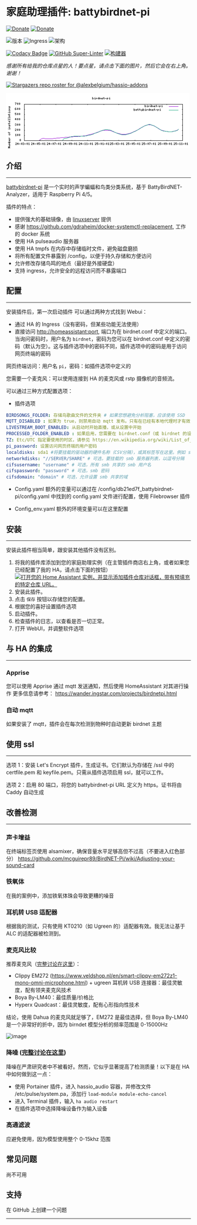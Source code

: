 # 家庭助理插件: battybirdnet-pi

[![Donate][donation-badge]](https://www.buymeacoffee.com/alexbelgium)
[![Donate][paypal-badge]](https://www.paypal.com/donate/?hosted_button_id=DZFULJZTP3UQA)

![版本](https://img.shields.io/badge/dynamic/json?label=Version&query=%24.version&url=https%3A%2F%2Fraw.githubusercontent.com%2Falexbelgium%2Fhassio-addons%2Fmaster%2Fbattybirdnet-pi%2Fconfig.json)
![Ingress](https://img.shields.io/badge/dynamic/json?label=Ingress&query=%24.ingress&url=https%3A%2F%2Fraw.githubusercontent.com%2Falexbelgium%2Fhassio-addons%2Fmaster%2Fbattybirdnet-pi%2Fconfig.json)
![架构](https://img.shields.io/badge/dynamic/json?color=success&label=Arch&query=%24.arch&url=https%3A%2F%2Fraw.githubusercontent.com%2Falexbelgium%2Fhassio-addons%2Fmaster%2Fbattybirdnet-pi%2Fconfig.json)

[![Codacy Badge](https://app.codacy.com/project/badge/Grade/9c6cf10bdbba45ecb202d7f579b5be0e)](https://www.codacy.com/gh/alexbelgium/hassio-addons/dashboard?utm_source=github.com&utm_medium=referral&utm_content=alexbelgium/hassio-addons&utm_campaign=Badge_Grade)
[![GitHub Super-Linter](https://img.shields.io/github/actions/workflow/status/alexbelgium/hassio-addons/weekly-supelinter.yaml?label=Lint%20code%20base)](https://github.com/alexbelgium/hassio-addons/actions/workflows/weekly-supelinter.yaml)
[![构建器](https://img.shields.io/github/actions/workflow/status/alexbelgium/hassio-addons/onpush_builder.yaml?label=Builder)](https://github.com/alexbelgium/hassio-addons/actions/workflows/onpush_builder.yaml)

[donation-badge]: https://img.shields.io/badge/Buy%20me%20a%20coffee%20(no%20paypal)-%23d32f2f?logo=buy-me-a-coffee&style=flat&logoColor=white
[paypal-badge]: https://img.shields.io/badge/Buy%20me%20a%20coffee%20with%20Paypal-0070BA?logo=paypal&style=flat&logoColor=white

_感谢所有给我的仓库点星的人！要点星，请点击下面的图片，然后它会在右上角。谢谢！_

[![Stargazers repo roster for @alexbelgium/hassio-addons](https://raw.githubusercontent.com/alexbelgium/hassio-addons/master/.github/stars2.svg)](https://github.com/alexbelgium/hassio-addons/stargazers)

![下载演变](https://raw.githubusercontent.com/alexbelgium/hassio-addons/master/BirdNET-Pi/stats.png)

## 介绍

---

[battybirdnet-pi](https://github.com/rdz-oss/BattyBirdNET-Pi) 是一个实时的声学蝙蝠和鸟类分类系统，基于 BattyBirdNET-Analyzer，适用于 Raspberry Pi 4/5。

插件的特点：
- 提供强大的基础镜像，由 [linuxserver](https://github.com/linuxserver/docker-baseimage-debian) 提供
- 感谢 https://github.com/gdraheim/docker-systemctl-replacement, 工作的 docker 系统
- 使用 HA pulseaudio 服务器
- 使用 HA tmpfs 在内存中存储临时文件，避免磁盘磨损
- 将所有配置文件暴露到 /config，以便于持久存储和方便访问
- 允许修改存储鸟鸣的地点（最好是外接硬盘）
- 支持 ingress，允许安全的远程访问而不暴露端口

## 配置

---

安装插件后，第一次启动插件
可以通过两种方式找到 Webui：
- 通过 HA 的 Ingress（没有密码，但某些功能无法使用）
- 直接访问 <http://homeassistant:port>, 端口为在 birdnet.conf 中定义的端口。当询问密码时，用户名为 `birdnet`，密码为您可以在 birdnet.conf 中定义的密码（默认为空）。这与插件选项中的密码不同，插件选项中的密码是用于访问网页终端的密码

网页终端访问：用户名 `pi`，密码：如插件选项中定义的

您需要一个麦克风：可以使用连接到 HA 的麦克风或 rstp 摄像机的音频流。

可以通过三种方式配置选项：

- 插件选项

```yaml
BIRDSONGS_FOLDER: 存储鸟歌曲文件的文件夹 # 如果您想避免分析阻塞，应该使用 SSD
MQTT_DISABLED : 如果为 true，则禁用自动 mqtt 发布。只有在已经有本地代理时才有效
LIVESTREAM_BOOT_ENABLED: 从启动时开始直播，或从设置中开始
PROCESSED_FOLDER_ENABLED : 如果启用，您需要在 birdnet.conf（或 birdnet 的设置）中设置将在 tmpfs 内的临时文件夹 "/tmp/Processed" 中保存的最后 wav 文件数量（以避免磁盘磨损），如果您想检索它们。这个数量可以通过插件选项进行调整
TZ: Etc/UTC 指定要使用的时区，请参见 https://en.wikipedia.org/wiki/List_of_tz_database_time_zones#List
pi_password: 设置访问网页终端的用户密码
localdisks: sda1 #将要挂载的驱动器的硬件名称（CSV分隔），或其标签写在这里。例如 sda1, sdb1, MYNAS...
networkdisks: "//SERVER/SHARE" # 可选，要挂载的 smb 服务器列表，以逗号分隔
cifsusername: "username" # 可选，所有 smb 共享的 smb 用户名
cifspassword: "password" # 可选，smb 密码
cifsdomain: "domain" # 可选，允许设置 smb 共享的域
```

- Config.yaml
额外的变量可以通过在 /config/db21ed7f_battybirdnet-pi/config.yaml 中找到的 config.yaml 文件进行配置，使用 Filebrowser 插件

- Config_env.yaml
额外的环境变量可以在这里配置

## 安装

---

安装此插件相当简单，跟安装其他插件没有区别。

1. 将我的插件库添加到您的家庭助理实例（在主管插件商店右上角，或者如果您已经配置了我的 HA，请点击下面的按钮）
   [![打开您的 Home Assistant 实例，并显示添加插件仓库对话框，带有预填充的特定仓库 URL。](https://my.home-assistant.io/badges/supervisor_add_addon_repository.svg)](https://my.home-assistant.io/redirect/supervisor_add_addon_repository/?repository_url=https%3A%2F%2Fgithub.com%2Falexbelgium%2Fhassio-addons)
1. 安装此插件。
1. 点击 `保存` 按钮以存储您的配置。
1. 根据您的喜好设置插件选项
1. 启动插件。
1. 检查插件的日志，以查看是否一切正常。
1. 打开 WebUI，并调整软件选项

## 与 HA 的集成

---
### Apprise

您可以使用 Apprise 通过 mqtt 发送通知，然后使用 HomeAssistant 对其进行操作
更多信息请参考： https://wander.ingstar.com/projects/birdnetpi.html

### 自动 mqtt

如果安装了 mqtt，插件会在每次检测到物种时自动更新 birdnet 主题

## 使用 ssl

---

选项 1：安装 Let's Encrypt 插件，生成证书。它们默认为存储在 /ssl 中的 certfile.pem 和 keyfile.pem。只需从插件选项启用 ssl，就可以工作。

选项 2：启用 80 端口，将您的 battybirdnet-pi URL 定义为 https。证书将由 Caddy 自动生成

## 改善检测

---

### 声卡增益

在终端标签页使用 alsamixer，确保音量水平足够高但不过高（不要进入红色部分）
https://github.com/mcguirepr89/BirdNET-Pi/wiki/Adjusting-your-sound-card

### 铁氧体

在我的案例中，添加铁氧体珠会导致更糟的噪音

### 耳机转 USB 适配器

根据我的测试，只有使用 KT0210（如 Ugreen 的）适配器有效。我无法让基于 ALC 的适配器被检测到。

### 麦克风比较

推荐麦克风（[完整讨论在这里](https://github.com/mcguirepr89/BirdNET-Pi/discussions/39)）：
- Clippy EM272 (https://www.veldshop.nl/en/smart-clippy-em272z1-mono-omni-microphone.html) + ugreen 耳机转 USB 连接器：最佳灵敏度，配有领夹麦克风技术
- Boya By-LM40：最佳质量/价格比
- Hyperx Quadcast：最佳灵敏度，配有心形指向性技术

结论，使用 Dahua 的麦克风就足够了，EM272 是最佳选择，但 Boya By-LM40 是一个非常好的折中，因为 birndet 模型分析的频率范围是 0-15000Hz

![image](https://github.com/alexbelgium/hassio-addons/assets/44178713/df992b79-7171-4f73-b0c0-55eb4256cd5b)

### 降噪 ([完整讨论在这里](https://github.com/mcguirepr89/BirdNET-Pi/discussions/597))

降噪在严肃研究者中不被看好。然而，它似乎显著提高了检测质量！以下是在 HA 中如何做到这一点：
- 使用 Portainer 插件，进入 hassio_audio 容器，并修改文件 /etc/pulse/system.pa，添加行 `load-module module-echo-cancel`
- 进入 Terminal 插件，输入 `ha audio restart`
- 在插件选项中选择降噪设备作为输入设备

### 高通滤波

应避免使用，因为模型使用整个 0-15khz 范围

## 常见问题

尚不可用

## 支持

在 GitHub 上创建一个问题

---